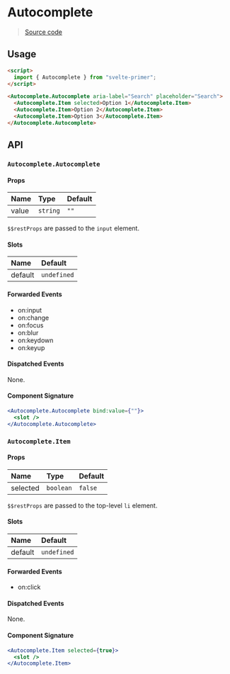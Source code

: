 # Autocomplete

> [Source code](../src/Autocomplete.svelte)

## Usage

```html
<script>
  import { Autocomplete } from "svelte-primer";
</script>

<Autocomplete.Autocomplete aria-label="Search" placeholder="Search">
  <Autocomplete.Item selected>Option 1</Autocomplete.Item>
  <Autocomplete.Item>Option 2</Autocomplete.Item>
  <Autocomplete.Item>Option 3</Autocomplete.Item>
</Autocomplete.Autocomplete>
```

## API

### `Autocomplete.Autocomplete`

#### Props

| Name  | Type     | Default |
| :---- | :------- | :------ |
| value | `string` | `""`    |

`$$restProps` are passed to the `input` element.

#### Slots

| Name    | Default     |
| :------ | :---------- |
| default | `undefined` |

#### Forwarded Events

- on:input
- on:change
- on:focus
- on:blur
- on:keydown
- on:keyup

#### Dispatched Events

None.

#### Component Signature

```jsx
<Autocomplete.Autocomplete bind:value={""}>
  <slot />
</Autocomplete.Autocomplete>
```

### `Autocomplete.Item`

#### Props

| Name     | Type      | Default |
| :------- | :-------- | :------ |
| selected | `boolean` | `false` |

`$$restProps` are passed to the top-level `li` element.

#### Slots

| Name    | Default     |
| :------ | :---------- |
| default | `undefined` |

#### Forwarded Events

- on:click

#### Dispatched Events

None.

#### Component Signature

```jsx
<Autocomplete.Item selected={true}>
  <slot />
</Autocomplete.Item>
```
